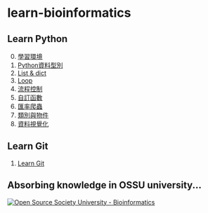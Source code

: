 # learn-bioinformatics

## Learn Python
0. [學習環境](https://github.com/ericjuo/learn-bioinformatics/blob/master/learn-python/00.%E5%AD%B8%E7%BF%92%E7%92%B0%E5%A2%83.md)
1. [Python資料型別](https://github.com/ericjuo/learn-bioinformatics/blob/master/learn-python/01.%20Python%E8%B3%87%E6%96%99%E5%9E%8B%E5%88%A5.md)
2. [List & dict](https://github.com/ericjuo/learn-bioinformatics/blob/master/learn-python/02.%20%E4%B8%B2%E5%88%97(list)%E8%88%87%E5%AD%97%E5%85%B8(dict).md)
3. [Loop](https://github.com/ericjuo/learn-bioinformatics/blob/master/learn-python/03.%E8%BF%B4%E5%9C%88.md)
4. [流程控制](https://github.com/ericjuo/learn-bioinformatics/blob/master/learn-python/04.%E6%B5%81%E7%A8%8B%E6%8E%A7%E5%88%B6.md)
5. [自訂函數](https://github.com/ericjuo/learn-bioinformatics/blob/master/learn-python/05.%E8%87%AA%E8%A8%82%E5%87%BD%E6%95%B8.md)
6. [匯率爬蟲](https://github.com/ericjuo/learn-bioinformatics/blob/master/learn-python/06.%E5%8C%AF%E7%8E%87%E7%88%AC%E8%9F%B2.md)
7. [類別與物件](https://github.com/ericjuo/learn-bioinformatics/blob/master/learn-python/07.%E9%A1%9E%E5%88%A5%E8%88%87%E7%89%A9%E4%BB%B6.md)
8. [資料視覺化](https://github.com/ericjuo/learn-bioinformatics/blob/master/learn-python/08.Data%20Visualization.md)

## Learn Git
1. [Learn Git](https://github.com/ericjuo/learn-bioinformatics/blob/master/learn-git/learn-git.md)

## Absorbing knowledge in OSSU university...
[![Open Source Society University - Bioinformatics ](https://img.shields.io/badge/OSSU-bioinformatics-blue.svg)](https://github.com/open-source-society/bioinformatics)

<!--stackedit_data:
eyJoaXN0b3J5IjpbNDIwOTY1NDAxLDExOTMyNDA0NDEsMTcxMD
g1OTA0NiwyMDMwMDcwMTQxXX0=
-->